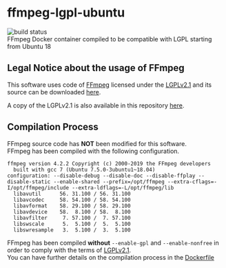 # ffmpeg-lgpl-ubuntu
![build status](https://travis-ci.com/giusedroid/ffmpeg-lgpl-ubuntu.svg?branch=master)  
FFmpeg Docker container compiled to be compatible with LGPL starting from Ubuntu 18

## Legal Notice about the usage of FFmpeg

This software uses code of <a href=http://ffmpeg.org>FFmpeg</a> licensed under
the <a href=http://www.gnu.org/licenses/old-licenses/lgpl-2.1.html>LGPLv2.1</a>
and its source can be downloaded <a href="/ffmpeg/ffmpeg-4.2.2.tar.bz2">here</a>.   

A copy of the LGPLv2.1 is also available in this repository [here](/ffmpeg/LICENSE).  

## Compilation Process
FFmpeg source code has **NOT** been modified for this software.  
FFmpeg has been compiled with the following configuration.  

```
ffmpeg version 4.2.2 Copyright (c) 2000-2019 the FFmpeg developers
  built with gcc 7 (Ubuntu 7.5.0-3ubuntu1~18.04)
configuration: --disable-debug --disable-doc --disable-ffplay --disable-static --enable-shared --prefix=/opt/ffmpeg --extra-cflags=-I/opt/ffmpeg/include --extra-ldflags=-L/opt/ffmpeg/lib
  libavutil      56. 31.100 / 56. 31.100
  libavcodec     58. 54.100 / 58. 54.100
  libavformat    58. 29.100 / 58. 29.100
  libavdevice    58.  8.100 / 58.  8.100
  libavfilter     7. 57.100 /  7. 57.100
  libswscale      5.  5.100 /  5.  5.100
  libswresample   3.  5.100 /  3.  5.100
```
FFmpeg has been compiled **without** `--enable-gpl` and `--enable-nonfree` in order to comply with the terms of [LGPLv2.1](/ffmpeg/LICENSE).  
You can have further details on the compilation process in the [Dockerfile](/Dockerfile)  
